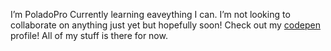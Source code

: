 I’m PoladoPro
Currently learning eaveything I can. 
I’m not looking to collaborate on anything just yet but hopefully soon!
Check out my <a href="https://codepen.io/poladopro/pens/showcase">codepen</a> profile!
All of my stuff is there for now.




